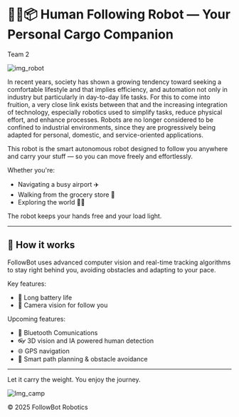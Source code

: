 # 🚶‍♂️📦 Human Following Robot — Your Personal Cargo Companion
Team 2

![img_robot](https://github.com/user-attachments/assets/01e014e5-db89-43eb-81eb-389e8bc0d715)

In recent years, society has shown a growing tendency toward seeking a comfortable lifestyle and that implies efficiency, and automation not only in industry but particularly in day-to-day life tasks. For this to come into fruition, a very close link exists between that and the increasing integration of technology, especially robotics used to simplify tasks, reduce physical effort, and enhance processes. Robots are no longer considered to be confined to industrial environments, since they are progressively being adapted for personal, domestic, and service-oriented applications.  

This robot is the smart autonomous robot designed to follow you anywhere and carry your stuff — so you can move freely and effortlessly.

Whether you're:
- Navigating a busy airport ✈️  
- Walking from the grocery store 🛒  
- Exploring  the world 🧗‍♂️  

The robot keeps your hands free and your load light.

---

## 🤖 How it works

FollowBot uses advanced computer vision and real-time tracking algorithms to stay right behind you, avoiding obstacles and adapting to your pace.

Key features:
- 🔋 Long battery life 
- 🎥 Camera vision for follow you


Upcoming features:
- 🛜 Bluetooth Comunications
- 👓 3D vision and IA powered human detection
- 🌐 GPS navigation
- 🧠 Smart path planning & obstacle avoidance

---

 Let it carry the weight. You enjoy the journey. 

 ![Img_camp](https://github.com/user-attachments/assets/4277d363-c080-4b36-bdae-b15d1958d420)


© 2025 FollowBot Robotics
